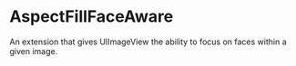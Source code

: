 # AspectFillFaceAware
An extension that gives UIImageView the ability to focus on faces within a given image.

